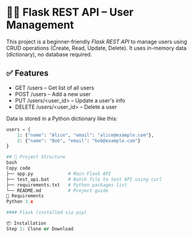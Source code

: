 # 🧑‍💻 Flask REST API – User Management

This project is a beginner-friendly *Flask REST API* to manage users using CRUD operations (Create, Read, Update, Delete). It uses in-memory data (dictionary), no database required.

## ✅ Features

- GET /users – Get list of all users
- POST /users – Add a new user
- PUT /users/<user_id> – Update a user's info
- DELETE /users/<user_id> – Delete a user

Data is stored in a Python dictionary like this:

```python
users = {
    1: {"name": "Alice", "email": "alice@example.com"},
    2: {"name": "Bob", "email": "bob@example.com"}
}

## 📁 Project Structure
bash
Copy code
├── app.py             # Main Flask API
├── test_api.bat       # Batch file to test API using curl
├── requirements.txt   # Python packages list
└── README.md          # Project guide
🔧 Requirements
Python 3.x

#### Flask (installed via pip)

📦 Installation
Step 1: Clone or Download
